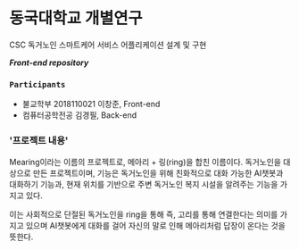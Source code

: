 # 동국대학교 개별연구

CSC 독거노인 스마트케어 서비스 어플리케이션 설계 및 구현

***Front-end repository***

### `Participants`

- 불교학부 2018110021 이창준, Front-end
- 컴퓨터공학전공 김경필, Back-end

### '프로젝트 내용'
Mearing이라는 이름의 프로젝트로, 메아리 + 링(ring)을 합친 이름이다.
독거노인을 대상으로 만든 프로젝트이며, 기능은 독거노인을 위해 친화적으로 
대화 가능한 AI챗봇과 대화하기 기능과, 현재 위치를 기반으로 주변 독거노인 복지 시설을 알려주는 기능을 가지고 있다.

이는 사회적으로 단절된 독거노인을 ring을 통해 즉, 고리를 통해 연결한다는 의미를 가지고 있으며 
AI챗봇에게 대화를 걸어 자신의 말로 인해 메아리처럼 답장이 온다는 것을 뜻한다.
